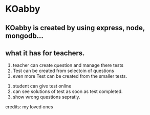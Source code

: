 <!DOCTYPE html>
<html lang="en">
<head>
    <meta charset="UTF-8">
    <meta http-equiv="X-UA-Compatible" content="IE=edge">
    <meta name="viewport" content="width=device-width, initial-scale=1.0">
    <title>read me</title>
</head>
<body>
    <h1>KOabby</h1>
    <h2>KOabby is created by using express, node, mongodb...</h2>
    <h2>what it has for teachers.</h2>
    <ol>
    <li>teacher can create question and manage there tests</li>
    <li>Test can be created from selectoin of questions</li>
    <li>even more Test can be created from the smaller tests.</li>
    </ol>
    <ol><li>student can give test online</li>
    <li>can see solutions of test as soon as test completed.</li>
    <li>show wrong questions sepratly.</li>
    </ol>
    <p>credits: my loved ones</p>
</body>
</html>